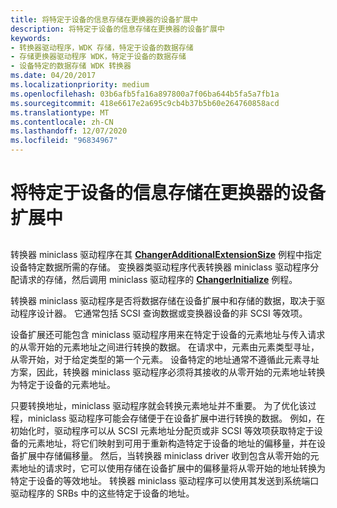 ```yaml
---
title: 将特定于设备的信息存储在更换器的设备扩展中
description: 将特定于设备的信息存储在更换器的设备扩展中
keywords:
- 转换器驱动程序，WDK 存储，特定于设备的数据存储
- 存储更换器驱动程序 WDK，特定于设备的数据存储
- 设备特定的数据存储 WDK 转换器
ms.date: 04/20/2017
ms.localizationpriority: medium
ms.openlocfilehash: 03b6afb5fa16a897800a7f06ba644b5fa5a7fb1a
ms.sourcegitcommit: 418e6617e2a695c9cb4b37b5b60e264760858acd
ms.translationtype: MT
ms.contentlocale: zh-CN
ms.lasthandoff: 12/07/2020
ms.locfileid: "96834967"
---
```

# <a name="storing-device-specific-information-in-the-changers-device-extension"></a>将特定于设备的信息存储在更换器的设备扩展中


## <span id="ddk_storing_device_specific_information_in_the_changers_device_extensi"></span><span id="DDK_STORING_DEVICE_SPECIFIC_INFORMATION_IN_THE_CHANGERS_DEVICE_EXTENSI"></span>


转换器 miniclass 驱动程序在其 [**ChangerAdditionalExtensionSize**](/windows-hardware/drivers/ddi/mcd/nf-mcd-changeradditionalextensionsize) 例程中指定设备特定数据所需的存储。 变换器类驱动程序代表转换器 miniclass 驱动程序分配请求的存储，然后调用 miniclass 驱动程序的 [**ChangerInitialize**](/windows-hardware/drivers/ddi/mcd/nf-mcd-changerinitialize) 例程。

转换器 miniclass 驱动程序是否将数据存储在设备扩展中和存储的数据，取决于驱动程序设计器。 它通常包括 SCSI 查询数据或变换器设备的非 SCSI 等效项。

设备扩展还可能包含 miniclass 驱动程序用来在特定于设备的元素地址与传入请求的从零开始的元素地址之间进行转换的数据。 在请求中，元素由元素类型寻址，从零开始，对于给定类型的第一个元素。 设备特定的地址通常不遵循此元素寻址方案，因此，转换器 miniclass 驱动程序必须将其接收的从零开始的元素地址转换为特定于设备的元素地址。

只要转换地址，miniclass 驱动程序就会转换元素地址并不重要。 为了优化该过程，miniclass 驱动程序可能会存储便于在设备扩展中进行转换的数据。 例如，在初始化时，驱动程序可以从 SCSI 元素地址分配页或非 SCSI 等效项获取特定于设备的元素地址，将它们映射到可用于重新构造特定于设备的地址的偏移量，并在设备扩展中存储偏移量。 然后，当转换器 miniclass driver 收到包含从零开始的元素地址的请求时，它可以使用存储在设备扩展中的偏移量将从零开始的地址转换为特定于设备的等效地址。 转换器 miniclass 驱动程序可以使用其发送到系统端口驱动程序的 SRBs 中的这些特定于设备的地址。

 

